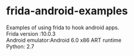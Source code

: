 # frida-android-examples
Examples of using frida to hook android apps.</br>
Frida version :10.0.3</br>
Android emulator:Android 6.0 x86 ART runtime</br>
Python: 2.7</br>
